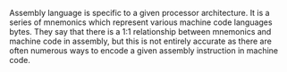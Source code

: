 Assembly language is specific to a given processor architecture. It is a series of mnemonics which represent various machine code languages bytes. They say that there is a 1:1 relationship between mnemonics and machine code in assembly, but this is not entirely accurate as there are often numerous ways to encode a given assembly instruction in machine code.
